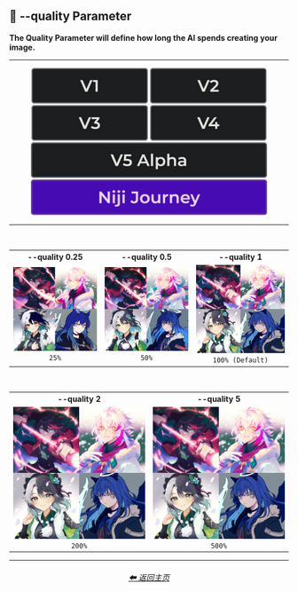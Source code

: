 <h2>💎 --quality Parameter</h2>
<b>The Quality Parameter will define how long the AI spends creating your image.</b>
<br>

<hr>

<div align="center">

[<img src="/Images/Repo_Parts/Buttons/Version_Buttons/button_version_V1_inactive.webp?raw=true" alt="MidJourney V1" height="64" />](/Pages/MJ_V1/Comparison_Pages/Parameters/Quality_Comparison.md)
[<img src="/Images/Repo_Parts/Buttons/Version_Buttons/button_version_V2_inactive.webp?raw=true" alt="MidJourney V2" height="64" />](/Pages/MJ_V2/Comparison_Pages/Parameters/Quality_Comparison.md)
[<img src="/Images/Repo_Parts/Buttons/Version_Buttons/button_version_V3_inactive.webp?raw=true" alt="MidJourney V3" height="64" />](/Pages/MJ_V3/Comparison_Pages/Parameters/Quality_Comparison.md)
[<img src="/Images/Repo_Parts/Buttons/Version_Buttons/button_version_V4_inactive.webp?raw=true" alt="MidJourney V4" height="64" />](/Pages/MJ_V4/Comparison_Pages/Parameters/Quality_Comparison/Quality_Comparison.md)
<br>
[<img src="/Images/Repo_Parts/Buttons/Version_Buttons/button_version_V5_Alpha_inactive_half.webp?raw=true" alt="MidJourney V5" height="64" />](/Pages/MJ_V5/Comparison_Pages/Parameters/Quality_Comparison.md)
[<img src="/Images/Repo_Parts/Buttons/Version_Buttons/button_version_niji_active_half.webp?raw=true" alt="Niji Journey" height="64" />]()

</div>

<hr>
<br>

<div align="center">

<table>
    <tr align=center valign=middle>
        <th>--quality 0.25</th>
        <th>--quality 0.5</th>
        <th>--quality 1</th>
    </tr>
    <tr align=center valign=middle>
        <td>
            <img src="/Images/Niji_Journey/Comparison_Page_Images/Quality_Comparison/Anime_quality_0.25.webp?raw=true" width="256" />
            <br><code>25%</code>
        </td>
        <td>
            <img src="/Images/Niji_Journey/Comparison_Page_Images/Quality_Comparison/Anime_quality_0.5.webp?raw=true" width="256" />
            <br><code>50%</code>
        </td>
        <td>
            <img src="/Images/Niji_Journey/Comparison_Page_Images/Quality_Comparison/Anime_quality_1.webp?raw=true" width="256" />
            <br><code>100% (Default)</code>
        </td>
    </tr>
</table>

<br>

<table>
    <tr align=center valign=middle>
        <th>--quality 2</th>
        <th>--quality 5</th>
    </tr>
    <tr align=center valign=middle>
        <td>
            <img src="/Images/Niji_Journey/Comparison_Page_Images/Quality_Comparison/Anime_quality_2.webp?raw=true" width="256" />
            <br><code>200%</code>
        </td>
        <td>
            <img src="/Images/Niji_Journey/Comparison_Page_Images/Quality_Comparison/Anime_quality_5.webp?raw=true" width="256" />
            <br><code>500%</code>
        </td>
    </tr>
</table>

</div>

<hr>
<div align="center">
	<h6><a href="/README.md">⬅ 返回主页</a></h6>
</div>
